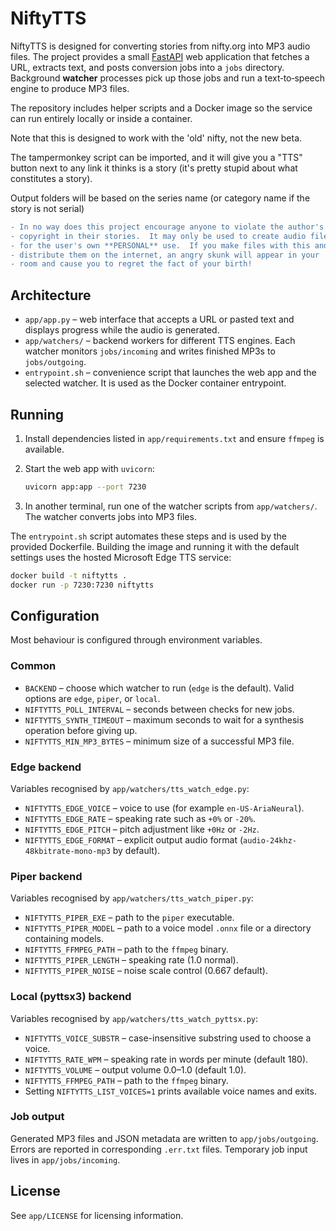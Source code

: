 # NiftyTTS

NiftyTTS is designed for converting stories from nifty.org into MP3 audio files.
The project provides a small [FastAPI](https://fastapi.tiangolo.com/) web
application that fetches a URL, extracts text, and posts conversion jobs
into a `jobs` directory.  Background **watcher** processes pick up those
jobs and run a text‑to‑speech engine to produce MP3 files.

The repository includes helper scripts and a Docker image so the service
can run entirely locally or inside a container.

Note that this is designed to work with the 'old' nifty, not the new beta.

The tampermonkey script can be imported, and it will give you a "TTS" button
next to any link it thinks is a story (it's pretty stupid about what constitutes
a story).

Output folders will be based on the series name (or category name if the story is
not serial) 

```diff
- In no way does this project encourage anyone to violate the author's 
- copyright in their stories.  It may only be used to create audio files
- for the user's own **PERSONAL** use.  If you make files with this and
- distribute them on the internet, an angry skunk will appear in your 
- room and cause you to regret the fact of your birth!
```

## Architecture

* `app/app.py` – web interface that accepts a URL or pasted text and
  displays progress while the audio is generated.
* `app/watchers/` – backend workers for different TTS engines.  Each
  watcher monitors `jobs/incoming` and writes finished MP3s to
  `jobs/outgoing`.
* `entrypoint.sh` – convenience script that launches the web app and the
  selected watcher.  It is used as the Docker container entrypoint.

## Running

1. Install dependencies listed in `app/requirements.txt` and ensure
   `ffmpeg` is available.
2. Start the web app with `uvicorn`:

   ```bash
   uvicorn app:app --port 7230
   ```

3. In another terminal, run one of the watcher scripts from
   `app/watchers/`.  The watcher converts jobs into MP3 files.

The `entrypoint.sh` script automates these steps and is used by the
provided Dockerfile.  Building the image and running it with the default
settings uses the hosted Microsoft Edge TTS service:

```bash
docker build -t niftytts .
docker run -p 7230:7230 niftytts
```

## Configuration

Most behaviour is configured through environment variables.

### Common

* `BACKEND` – choose which watcher to run (`edge` is the default).  Valid
  options are `edge`, `piper`, or `local`.
* `NIFTYTTS_POLL_INTERVAL` – seconds between checks for new jobs.
* `NIFTYTTS_SYNTH_TIMEOUT` – maximum seconds to wait for a synthesis
  operation before giving up.
* `NIFTYTTS_MIN_MP3_BYTES` – minimum size of a successful MP3 file.

### Edge backend

Variables recognised by `app/watchers/tts_watch_edge.py`:

* `NIFTYTTS_EDGE_VOICE` – voice to use (for example `en-US-AriaNeural`).
* `NIFTYTTS_EDGE_RATE` – speaking rate such as `+0%` or `-20%`.
* `NIFTYTTS_EDGE_PITCH` – pitch adjustment like `+0Hz` or `-2Hz`.
* `NIFTYTTS_EDGE_FORMAT` – explicit output audio format
  (`audio-24khz-48kbitrate-mono-mp3` by default).

### Piper backend

Variables recognised by `app/watchers/tts_watch_piper.py`:

* `NIFTYTTS_PIPER_EXE` – path to the `piper` executable.
* `NIFTYTTS_PIPER_MODEL` – path to a voice model `.onnx` file or a
  directory containing models.
* `NIFTYTTS_FFMPEG_PATH` – path to the `ffmpeg` binary.
* `NIFTYTTS_PIPER_LENGTH` – speaking rate (1.0 normal).
* `NIFTYTTS_PIPER_NOISE` – noise scale control (0.667 default).

### Local (pyttsx3) backend

Variables recognised by `app/watchers/tts_watch_pyttsx.py`:

* `NIFTYTTS_VOICE_SUBSTR` – case-insensitive substring used to choose a
  voice.
* `NIFTYTTS_RATE_WPM` – speaking rate in words per minute (default 180).
* `NIFTYTTS_VOLUME` – output volume 0.0–1.0 (default 1.0).
* `NIFTYTTS_FFMPEG_PATH` – path to the `ffmpeg` binary.
* Setting `NIFTYTTS_LIST_VOICES=1` prints available voice names and
  exits.

### Job output

Generated MP3 files and JSON metadata are written to
`app/jobs/outgoing`.  Errors are reported in corresponding `.err.txt`
files.  Temporary job input lives in `app/jobs/incoming`.

## License

See `app/LICENSE` for licensing information.

